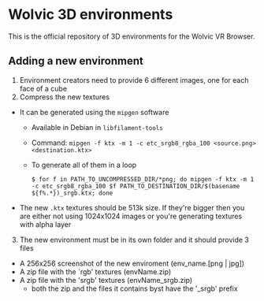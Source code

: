 # Wolvic 3D environments

This is the official repository of 3D environments for the Wolvic VR Browser.

## Adding a new environment

1. Environment creators need to provide 6 different images, one for each face of a cube
2. Compress the new textures
*  It can be generated using the `mipgen` software
      * Available in Debian in `libfilament-tools`
      * Command: `mipgen -f ktx -m 1 -c etc_srgb8_rgba_100 <source.png> <destination.ktx>`
      * To generate all of them in a loop
      
         `$ for f in PATH_TO_UNCOMPRESSED_DIR/*png; do mipgen -f ktx -m 1 -c etc_srgb8_rgba_100 $f PATH_TO_DESTINATION_DIR/$(basename ${f%.*})_srgb.ktx; done`
* The new `.ktx` textures should be 513k size. If they're bigger then you are either not using 1024x1024 images or you're generating textures with alpha layer
3. The new environment must be in its own folder and it should provide 3 files
* A 256x256 screenshot of the new enviroment (env_name.[png | jpg])
* A zip file with the `rgb' textures (envName.zip)
* A zip file with the 'srgb' textures (envName_srgb.zip)
  * both the zip and the files it contains byst have the '_srgb' prefix 




